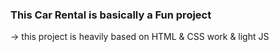 <h3> This Car Rental is basically a Fun project </h3>

<p>-> this project is heavily based on HTML & CSS work & light JS</p>
    
